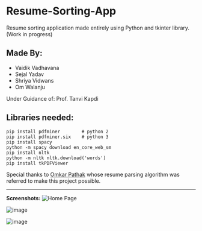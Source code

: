# Resume-Sorting-App
Resume sorting application made entirely using Python and tkinter library. (Work in progress)

## Made By:
- Vaidik Vadhavana
- Sejal Yadav
- Shriya Vidwans
- Om Walanju

Under Guidance of:
Prof. Tanvi Kapdi

## Libraries needed:
```
pip install pdfminer        # python 2
pip install pdfminer.six    # python 3
pip install spacy
python -m spacy download en_core_web_sm
pip install nltk
python -m nltk nltk.download('words')
pip install tkPDFViewer
```
Special thanks to [Omkar Pathak](https://omkarpathak.in/) whose resume parsing algorithm was referred to make this project possible.

---

**Screenshots:**
![Home Page](https://user-images.githubusercontent.com/63895478/165809831-753648aa-5237-495f-9aa1-e8908dc8aac7.png)

![image](https://user-images.githubusercontent.com/63895478/159186238-46293419-4b20-4c91-802e-591784ae4320.png)

![image](https://user-images.githubusercontent.com/63895478/159186252-9c6cf989-0ef6-4181-b8b4-f5e5a2d3da1e.png)

